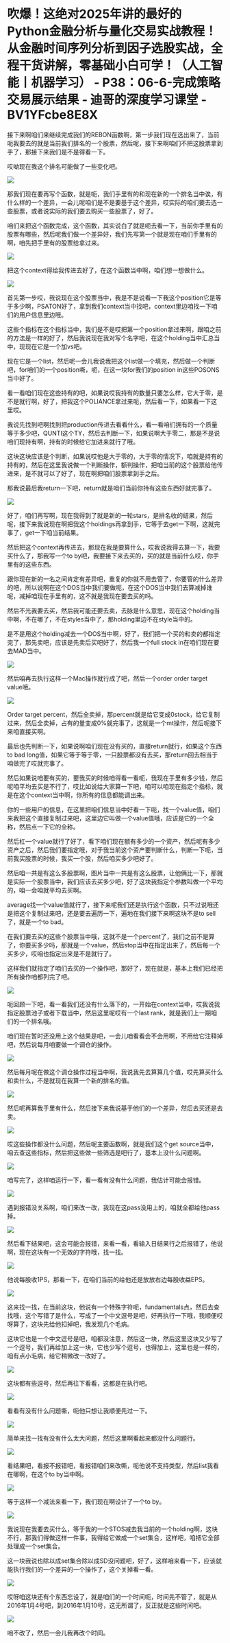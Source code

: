 # 吹爆！这绝对2025年讲的最好的Python金融分析与量化交易实战教程！从金融时间序列分析到因子选股实战，全程干货讲解，零基础小白可学！（人工智能丨机器学习） - P38：06-6-完成策略交易展示结果 - 迪哥的深度学习课堂 - BV1YFcbe8E8X

接下来啊咱们来继续完成我们的REBON函数啊，第一步我们现在选出来了，当前呃我要去的就是当前我们排名的一个股票，然后呢，接下来啊咱们不把这股票拿到手了，那接下来我们是不是得看一下。

哎呦现在我这个排名可能做了一些变化吧。

![](img/f1aebf6c5de358184fab180225ce5eda_1.png)

那我们现在要再写个函数，就是呃，我们手里有的和现在新的一个排名当中诶，有什么样的一个差异，一会儿呢咱们是不是要基于这个差异，哎实际的咱们要去选一些股票，或者说实际的我们要去购买一些股票了，好了。

咱们来把这个函数完成，这个函数，其实说白了就是呃去看一下，当前你手里有的股票有哪些，然后呢我们做一个差异好，我们先写第一个就是现在咱们手里有的啊，咱先把手里有的股票给拿过来。



![](img/f1aebf6c5de358184fab180225ce5eda_3.png)

把这个context得给我传进去好了，在这个函数当中啊，咱们想一想做什么。

![](img/f1aebf6c5de358184fab180225ce5eda_5.png)

首先第一步哎，我说现在这个股票当中，我是不是说看一下我这个position它是等于多少啊，PSATON好了，拿到我们context当中找吧，context里边咱找一下咱们的用户信息里边哦。

这些个指标在这个指标当中，我们是不是哎把第一个position拿过来啊，跟咱之前的方法是一样的好了，然后我说现在我对写个名字吧，在这个holding当中汇总当中，现现在它是一个加vs吧。

现在它是一个list，然后呢一会儿我说我把这个list做一个填充，然后做一个判断吧，for咱们的一个position嘶，呃，在这一块for我们的position in这些POSONS当中好了。

看一看咱们现在这些持有的吧，如果说哎我持有的数量只要怎么样，它大于零，是不是就行啊，好了，把我这个POLIANCE拿过来呃，然后看一下，如果看一下这里哎。

我说先找到吧啊找到把production传进去看看什么，看一看咱们拥有的一个质量等于多少吧，QUNTI这个TY，然后去判断一下，如果说啊大于零二，那是不是说咱们现持有啊，持有的时候给它加进来就行了哦。

这块这块应该是个判断，如果说哎他是大于零的，大于零的情况下，咱就是持有的持有的，然后在这里我说做一个判断操作，额判操作，把咱当前的这个股票给他传进来，是不就可以了好了，现在啊把咱们股票拿到手之后。

那我说最后我return一下吧，return就是咱们当前你持有这些东西好就完事了。

![](img/f1aebf6c5de358184fab180225ce5eda_7.png)

好了，咱们再写啊，现在我得到了就是新的一轮stars，是排名收的结果，然后呢，接下来我说现在啊把我这个holdings再拿到手，它等于去get一下啊，这就完事了，get一下咱当前结果。

然后把这个context再传进去，那现在我是要算什么，哎我说我得去算一下，我要买什么了，那我写一个to by吧，我要接下来去买的，买的就是当前什么哎，你手里有的这些东西。

跟你现在新的一名之间肯定有差异吧，重复的你就不用去管了，你要管的什么差异的吧，所以说啊在这个DOS当中我们要做呃，在这个DOS当中我们去算减掉谁呢，减掉咱现在手里有的，这不就是我现在要去买的吗。

然后不光我要去买，然后我可能还要去卖，去脉是什么意思，现在这个holding当中啊，不在哪了，不在styles当中了，那holding里边不在style当中的。

是不是用这个holding减去一个DOS当中啊，好了，我们把一个买的和卖的都指定完了，那先卖吧，应该是先卖后买吧好了，然后我一个full stock in在咱们现在要去MAD当中。



![](img/f1aebf6c5de358184fab180225ce5eda_9.png)

然后咱再去执行这样一个Mac操作就行成了吧，然后一个order order target value哦。



![](img/f1aebf6c5de358184fab180225ce5eda_11.png)

Order target percent，然后全卖掉，那percent就是给它变成0stock，给它复制过来，然后全卖掉，占有的量变成0%就完事了，这就是一个mt操作，然后呢接下来咱直接买啊。

最后也先判断一下，如果说啊咱们现在没有买的，直接return就行，如果这个东西to bad long值，如果它等于等于零，一只股票都没有去买，那return回去相当于咱做完了哎就完事了。

然后如果说咱要有买的，要我买的时候咱得看一看呃，我现在手里有多少钱，然后呢咱平均去买是不行了，哎比如说给大家算一下吧，咱可以咱现在指定个指标，就是在这个context当中啊，你所有的信息都能调出来。

你的一些用户的信息，在这里把咱们信息当中好看一下呃，找一个value值，咱们来我把这个直接复制过来吧，这里边它叫做一个value值哦，应该是它的一个全称，然后点一下它的全称。

然后杠一个value就行了好了，看下咱们现在额有多少的一个资产，然后呢有多少资产之后，然后我们要指定哦，对于我当前这个资产要判断什么，判断一下呃，当前我买股票的时候，我买一个股，然后咱买多少吧好了。

然后咱一共是有这么多股票啊，图片当中一共是有这么股票，让他俩比一下，那就是实际一个股票当中，我们应该去买多少吧，好了这块我指定个参数叫做一个平均的，咱一会咱就平均去买啊。

average找一个value值就行了，接下来呢我们还是执行这个函数，只不过说哦还是把这个复制过来吧，还是要去遍历一下，遍地在我们接下来啊这块不是to sell了，就是一个to bad。

在我们要去买的这些个股票当中哦，这就不是一个percent了，我们之前不是算了，你要买多少吗，那就是一个value，然后stop当中在指定出来了，然后每一个买多少，哎咱也指定出来是不是就行了。

这样我们就指定了咱们去买的一个操作吧，那好了，现在就是，基本上我们已经把所有操作咱都列完了吧。

![](img/f1aebf6c5de358184fab180225ce5eda_13.png)

呃回顾一下吧，看一看我们还没有什么落下的，一开始在context当中，哎我说我指定股票池子或者下载当中，然后这里呢哎有一个last rank，就是我们上一期咱们的一个排名哦。

咱们现在暂时还没用上这个结果是吧，一会儿咱看看会不会用啊，不用给它注释掉吧，然后说每月咱要做一个调仓的操作。



![](img/f1aebf6c5de358184fab180225ce5eda_15.png)

然后每月呢在做这个调仓操作过程当中啊，我说我先去算算几个值，哎先算买什么和卖什么，不是就现在我算一个新的排名的值。



![](img/f1aebf6c5de358184fab180225ce5eda_17.png)

然后呢再算我手里有什么，然后接下来我说基于他们的一个差异，然后去买还是去卖。

![](img/f1aebf6c5de358184fab180225ce5eda_19.png)

哎这些操作都没什么问题，然后呢主要函数啊，就是我们这个get source当中，咱去查这些指标，然后把这些做一些筛选是吧行了，基本上没什么问题啊。



![](img/f1aebf6c5de358184fab180225ce5eda_21.png)

咱写完了，这样咱运行一下，看一看有没有什么问题，我估计可能会报错。

![](img/f1aebf6c5de358184fab180225ce5eda_23.png)

遇到报错没关系啊，咱们来改一改，我现在这pass没用上的，咱就全都给他pass掉。

![](img/f1aebf6c5de358184fab180225ce5eda_25.png)

然后看下结果吧，这会可能会报错，来看一看，看输入日结果行之后报错了，他说啊，现在这块有一个无效的字符哦，找一找。



![](img/f1aebf6c5de358184fab180225ce5eda_27.png)

他说每股收1PS，那看一下，在咱们当前的给他还是放放右边每股收益EPS。

![](img/f1aebf6c5de358184fab180225ce5eda_29.png)

这来找一找，在当前这块，他说有一个特殊字符呃，fundamentals点，然后去查找哦，这个写错了是什么，写成了一个中文逗号是吧，好再执行一下哦，我顺便哎呀算了，这块先给他扣掉吧，我发现几个毛病。

这块它也是一个中文逗号是吧，咱都没注意，然后这一块，然后这里这块又少写了一个逗号，我们再给加上这一块，它也少写个逗号，也得加上，这里也是一样的，咱有点小毛病，给它稍微改一改好了。



![](img/f1aebf6c5de358184fab180225ce5eda_31.png)

这块都有些逗号，然后再往下看看，这都是在执行吧。

![](img/f1aebf6c5de358184fab180225ce5eda_33.png)

看看有没有什么问题嘶，呃他只想让我顺便先过一下。

![](img/f1aebf6c5de358184fab180225ce5eda_35.png)

简单来找一找有没有什么太大问题，然后这里啊看起来都没什么问题行。

![](img/f1aebf6c5de358184fab180225ce5eda_37.png)

看结果吧，看报不报错吧，看报错咱们来改嘶，呃他说不支持类型，然后list我看在哪啊，在这个to by当中啊。



![](img/f1aebf6c5de358184fab180225ce5eda_39.png)

等于这样一个减法来看一下，我们现在啊设计了一个to by。

![](img/f1aebf6c5de358184fab180225ce5eda_41.png)

我说现在我要去买什么，等于我的一个STOS减去我当前的一个holding啊，这块不行，那我们得做这样一件事，我得给它做成一个set集合，这样吧，咱把它全部处理成一个set集合。

这一块我说也除以成set集合除以成SD没问题吧，好了，这样咱来看一下，应该就能执行我们的一个差异的一个操作了，这个关掉看一看。



![](img/f1aebf6c5de358184fab180225ce5eda_43.png)

哎呀咱这块还有个东西忘设了，就是咱们的一个时间呃，时间先不管了，就是从2016年1月4号吧，到2016年1月10号，这无所谓了，反正就是这些时间吧。



![](img/f1aebf6c5de358184fab180225ce5eda_45.png)

咱不改了，然后一会儿我再改个时间。